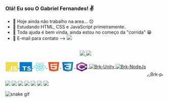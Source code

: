### Olá! Eu sou O Gabriel Fernandes! ✌

- 🔭 Hoje ainda não trabalho na area... 😔
- 🌱 Estudando HTML, CSS e JavaScript primeiramente..
- 🤔 Toda ajuda é bem vinda, ainda estou no começo da "corrida" 😁
- 🏁 E-mail para contato -->  <a href="mailto:gabrielsflima@hotmail.com" target="_blank"><img src="https://img.shields.io/badge/Microsoft_Outlook-0078D4?style=for-the-badge&logo=microsoft-outlook&logoColor=white" height="20" target="_blank"></a>

##

<div align="center">
  <a href="https://github.com/brinkedo">
  <img height="180em" src="https://github-readme-stats.vercel.app/api?username=brinkedo&show_icons=true&theme=cobalt&include_all_commits=true&count_private=true"/>
  <img height="180em" src="https://github-readme-stats.vercel.app/api/top-langs/?username=brinkedo&layout=compact&langs_count=7&theme=cobalt"/>
</div>

<div style="display: inline_block"><br>
  <img align="center" alt="Brk-Js" height="30" width="40" src="https://raw.githubusercontent.com/devicons/devicon/master/icons/javascript/javascript-plain.svg">
  <img align="center" alt="Brk-Ts" height="30" width="40" src="https://raw.githubusercontent.com/devicons/devicon/master/icons/typescript/typescript-plain.svg">
  <img align="center" alt="Brk-React" height="30" width="40" src="https://raw.githubusercontent.com/devicons/devicon/master/icons/react/react-original.svg">
  <img align="center" alt="Brk-HTML" height="30" width="40" src="https://raw.githubusercontent.com/devicons/devicon/master/icons/html5/html5-original.svg">
  <img align="center" alt="Brk-CSS" height="30" width="40" src="https://raw.githubusercontent.com/devicons/devicon/master/icons/css3/css3-original.svg">
  <img align="center" alt="Brk-Csharp" height="30" width="40" src="https://raw.githubusercontent.com/devicons/devicon/master/icons/csharp/csharp-original.svg">
  <img align="center" alt="Brk-Unity" height="30" width="40" src="https://cdn.jsdelivr.net/gh/devicons/devicon/icons/unity/unity-original.svg">
  <img align="center" alt="Brk-NodeJs" height="30" width="40" src="https://cdn.jsdelivr.net/gh/devicons/devicon/icons/nodejs/nodejs-plain.svg">
  <img align="right" alt="Brk-pic" height="150" style="border-radius:50px;" src="https://user-images.githubusercontent.com/78225507/194202222-fe682b26-3b95-4aec-b729-574d1575d6e9.gif?width=676&height=676">
</div>

##

  <div> 
    <a href="https://wa.me/5541995558105" target="_blanck"><img src="https://img.shields.io/badge/WhatsApp-25D366?style=for-the-badge&logo=whatsapp&logoColor=white" target"_blanck"></a>
  <a href="https://instagram.com/ei_bielx" target="_blank"><img src="https://img.shields.io/badge/-Instagram-%23E4405F?style=for-the-badge&logo=instagram&logoColor=white" target="_blank"></a>
 	<a href="https://www.twitch.tv/brinkedu" target="_blank"><img src="https://img.shields.io/badge/Twitch-9146FF?style=for-the-badge&logo=twitch&logoColor=white" target="_blank"></a>
  <a href="https://www.linkedin.com/in/gabriel-da-silva-596ab01b8/" target="_blank"><img src="https://img.shields.io/badge/-LinkedIn-%230077B5?style=for-the-badge&logo=linkedin&logoColor=white" target="_blank"></a> 
  <a href="https://www.facebook.com/gabriel.dasilva.7140497/" target="_blanck"><img src="https://img.shields.io/badge/Facebook-1877F2?style=for-the-badge&logo=facebook&logoColor=white" target"_blanck"></a>
    <a href="https://twitter.com/Eii_bielx" target="_blanck"><img src="https://img.shields.io/badge/Twitter-1DA1F2?style=for-the-badge&logo=twitter&logoColor=white" target"_blanck"></a>
     <a href="https://steamcommunity.com/id/brinkedoo/" target="_blanck"><img src="https://img.shields.io/badge/Steam-000000?style=for-the-badge&logo=steam&logoColor=white" target"_blanck"></a>
           
  ![snake gif](https://github.com/brinkedo/brinkedo/blob/output/github-contribution-grid-snake.svg)
</div>
